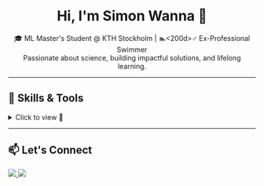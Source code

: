 <h1 align="center">Hi, I'm Simon Wanna 👋</h1>

<p align="center">
  🎓 ML Master's Student @ KTH Stockholm | 🏊<200d>♂️ Ex-Professional Swimmer<br>
  Passionate about science, building impactful solutions, and lifelong learning.
</p>

---

## 🚀 Skills & Tools
<details>
<summary>Click to view 🤗</summary>

### Machine Learning / Deep Learning / AI
<p>
  <img src="https://img.shields.io/badge/-PyTorch-EE4C2C?style=flat&logo=pytorch&logoColor=white"/>
  <img src="https://img.shields.io/badge/-PyTorch%20lightning-792EE5?style=flat&logo=Lightning&logoColor=white"/>
  <img src="https://img.shields.io/badge/-Scikit--learn-F7931E?style=flat&logo=scikit-learn&logoColor=white"/>
  <img src="https://img.shields.io/badge/-Weights%20&%20Biases-FFBE00?style=flat&logo=WeightsAndBiases&logoColor=black"/>
  <img src="https://img.shields.io/badge/-Hugging%20Face-FFD21F?style=flat&logo=huggingface&logoColor=white"/>
  <img src="https://img.shields.io/badge/LangChain-000000?style=flat&logo=LangChain&logoColor=white"/>
</p>

### Data Engineering & Visualization
<p>
  <img src="https://img.shields.io/badge/-Apache%20Spark-E25A1C?style=flat&logo=apachespark&logoColor=white"/>
  <img src="https://img.shields.io/badge/-Apache%20Airflow-017CEE?style=flat&logo=apacheairflow&logoColor=white"/>
  <img src="https://img.shields.io/badge/-Apache%20Superset-FE5D3D?style=flat&logo=apachesuperset&logoColor=white"/>
  <img src="https://img.shields.io/badge/-Pandas-150458?style=flat&logo=pandas&logoColor=white"/>
  <img src="https://img.shields.io/badge/-PostgreSQL-4169E1?style=flat&logo=postgresql&logoColor=white"/>
</p>

### DevOps & Cloud
<p>
  <img src="https://img.shields.io/badge/-AWS-232F3E?style=flat&logo=amazon&logoColor=white"/>
  <img src="https://img.shields.io/badge/-GCP-4285F4?style=flat&logo=googlecloud&logoColor=white"/>
  <img src="https://img.shields.io/badge/-Docker-2496ED?style=flat&logo=docker&logoColor=white"/>
  <img src="https://img.shields.io/badge/-Git-F05032?style=flat&logo=git&logoColor=white"/>
  <img src="https://img.shields.io/badge/-Linux-FCC624?style=flat&logo=linux&logoColor=black"/>
  <img src="https://img.shields.io/badge/-Bash-4EAA25?style=flat&logo=gnubash&logoColor=white"/>
</p>

### Autonomous Systems / Simulation
<p>
  <img src="https://img.shields.io/badge/-Waymo-00E89D?style=flat"/>
  <img src="https://img.shields.io/badge/-NuPlan-5c49f4?style=flat"/>
  <img src="https://img.shields.io/badge/-Blender-F5792A?style=flat&logo=blender&logoColor=white"/>
</p>

### Languages, Platforms & Frameworks
<p>
  <img src="https://img.shields.io/badge/-Python-3776AB?style=flat&logo=python&logoColor=white"/>
  <img src="https://img.shields.io/badge/-Arduino-00979D?style=flat&logo=arduino&logoColor=white"/>
</p>


🛠️  Working on improving this every day 🤗

</details>

---

## 📫 Let's Connect

<p align="left">
  <a href="mailto:wanna@kth.se">
    <img src="https://img.shields.io/badge/Email-D14836?style=for-the-badge&logo=gmail&logoColor=white"/>
  </a>
  <a href="https://www.linkedin.com/in/simon-wanna/">
    <img src="https://img.shields.io/badge/LinkedIn-0077B5?style=for-the-badge&logo=linkedin&logoColor=white"/>
  </a>
</p>